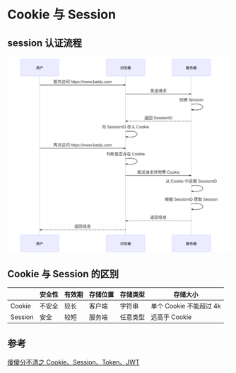 # Cookie 与 Session
## session 认证流程  
![mermaid-diagram-01.svg](https://raw.githubusercontent.com/jin-sheng/jin-sheng.github.io/master/http/mermaid-diagram-01.svg)

## Cookie 与 Session 的区别

||安全性|有效期|存储位置|存储类型|存储大小|
|---|---|---|---|---|---|
|Cookie|不安全|较长|客户端|字符串|单个 Cookie 不能超过 4k|
|Session|安全|较短|服务端|任意类型|远高于 Cookie|

## 参考
[傻傻分不清之 Cookie、Session、Token、JWT](https://mp.weixin.qq.com/s?__biz=MzA4NjgxMjQ5Mg==&mid=2665764642&idx=1&sn=44a081d78e39aef5636950af9e362066)  
